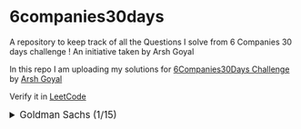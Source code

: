 # 6companies30days
 A repository to keep track of all the Questions I solve from 6 Companies 30 days challenge !
 An initiative taken by Arsh Goyal
 

In this repo I am uploading my solutions for [6Companies30Days Challenge]([https://www.youtube.com/watch?v=QUnaBYKQkZU&t=7s](https://www.linkedin.com/posts/shivamsharma2043_6companies30days-revisewitharsh-6companies30days-activity-7147295745467953152-uRZN?utm_source=share&utm_medium=member_desktop)https://www.linkedin.com/posts/shivamsharma2043_6companies30days-revisewitharsh-6companies30days-activity-7147295745467953152-uRZN?utm_source=share&utm_medium=member_desktop) by [Arsh Goyal](https://www.linkedin.com/in/arshgoyal/)

Verify it in [LeetCode](https://leetcode.com/Shivam_____/)


<details>
<summary style="font-size: 1.2em">Goldman Sachs (1/15)</summary>

Sr  | Problems                                                                                    | TryIt                                                                                                                                     | Status
----|---------------------------------------------------------------------------------------------------------------------------|-------------------------------------------------------------------------------------------------------------------------------------------|---------
1   | [Minimize the Maximum of Two Arrays]()                                                     | [Problem Link]()                                                     | 
2  | [Employee Priority Systems]()                                                     | [Problem Link]()                                                     | 
3   | [Kth Smallest Element Query]()                                                     | [Problem Link]()                                                     | 
4  | [Combination Sums]()                                                     | [Problem Link]()                                                     | 
5   | [Flip Matrix]()                                                     | [Problem Link]()                                                     | 
6  | [Combinations in a Phone Number]()                                                     | [Problem Link]()                                                     | 
7   | [Find Missing and Repeating]()                                                     | [Problem Link]()                                                     | 
8  | [Finding consecutive integers from a Data Stream]()                                                     | [Problem Link]()                                                     | 
9   | [Following a number pattern]()                                                     | [Problem Link]()                                                     | 
10  | [K - divisible Elements Subarrays]()                                                     | [Problem Link]()                                                     | 
11   | [Map of Highest Peak]()                                                     | [Problem Link]()                                                     | 
12  | [Maximum Sum BST]()                                                     | [Problem Link]()                                                     | 
13   | [People aware of a secret]()                                                     | [Problem Link]()                                                     | 
14  | [Run Length Encoding](Goldman Sachs/Run_Length_Encoding.java)                                                     | [Problem Link](https://practice.geeksforgeeks.org/problems/run-length-encoding/1)                                                     | ✅
15   | [Ways to reach a position after K steps]()                                                     | [Problem Link]()                                                     | 


</details>
















